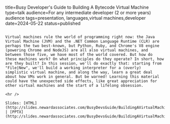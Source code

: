 title=Busy Developer's Guide to Building A Bytecode Virtual Machine
type=talk
audience=For any intermediate developer (2 or more years) audience
tags=presentation, languages,virtual machines,developer
date=2024-05-22
status=published
~~~~~~

Virtual machines rule the world of programming right now: the Java Virtual Machine (JVM) and the .NET Common Language Runtime (CLR) are perhaps the two best-known, but Python, Ruby, and Chrome's V8 engine (powering Chrome and NodeJS) are all also virtual machines, and between those five, we have most of the world covered. But how do these machines work? On what principles do they operate? In short, how are they built? In this session, we'll do exactly that: starting from "File|New", we'll build a working interpreter for a (overly) simplistic virtual machine, and along the way, learn a great deal about how VMs work in general. But be warned! Learning this material could have the unexpected side effects, like great appreciation for other virtual machines and the start of a lifelong obsession.
    
<hr />

Slides: [HTML](http://slides.newardassociates.com/BusyDevsGuide/BuildingAVirtualMachine.html) | [PPTX](http://slides.newardassociates.com/BusyDevsGuide/BuildingAVirtualMachine.pptx)

